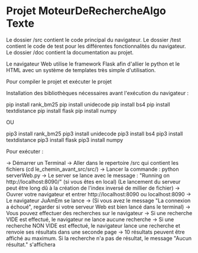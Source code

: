 # Projet MoteurDeRechercheAlgo Texte

Le dossier /src contient le code principal du navigateur.
Le dossier /test contient le code de test pour les différentes fonctionnalités du navigateur.
Le dossier /doc contient la documentation au projet.

Le navigateur Web utilise le framework Flask afin d'allier le python et le HTML avec un système de templates très simple d'utilisation.

Pour compiler le projet et exécuter le projet

Installation des bibliothèques nécessaires avant l'exécution du navigateur :

pip install rank_bm25
pip install unidecode
pip install bs4
pip install textdistance
pip install flask
pip install numpy

OU

pip3 install rank_bm25
pip3 install unidecode
pip3 install bs4
pip3 install textdistance
pip3 install flask
pip3 install numpy


Pour exécuter : 

-> Démarrer un Terminal 
-> Aller dans le repertoire /src qui contient les fichiers (cd le_chemin_avant_src/src/)
-> Lancer la commande : python serverWeb.py
-> Le server se lance avec le message : "Running on http://localhost:8090/" (si vous êtes en local)
(Le lancement du serveur peut être long dû à la création de l'index inversé de millier de fichier)
-> Ouvrer votre navigateur et entrer http://localhost:8090 ou localhost:8090
-> Le navigateur JuAmEm se lance
-> (Si vous avez le message "La connexion a échoué", regarder si votre serveur Web est bien lancé dans le terminal)
-> Vous pouvez effectuer des recherches sur le navigateur 
	-> Si une recherche VIDE est effectué, le navigateur ne lance aucune recherche
	-> Si une recherche NON VIDE est effectué, le navigateur lance une recherche et renvoie ses résultats dans une seconde page
	-> 10 résultats peuvent être affiché au maximum. Si la recherche n'a pas de résultat, le message "Aucun résultat." s'affichera
